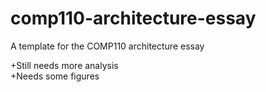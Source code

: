 # comp110-architecture-essay
A template for the COMP110 architecture essay

+Still needs more analysis  
+Needs some figures
